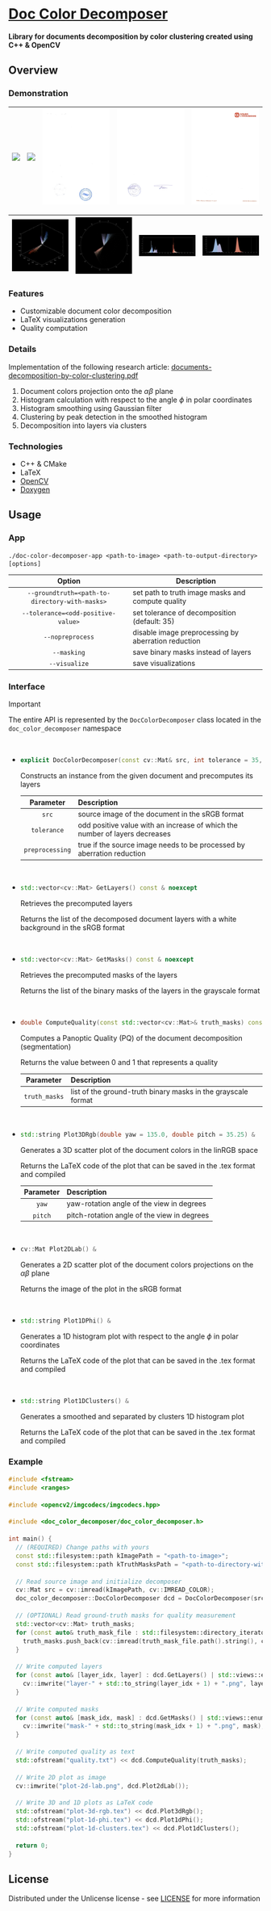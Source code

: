 # [Doc Color Decomposer](https://github.com/Sh1kar1/doc-color-decomposer)

**Library for documents decomposition by color clustering created using C++ & OpenCV**

## Overview

### Demonstration

| ![](data/1.png) | ![](assets/1-layer-1.png) | ![](assets/1-layer-2.png) | ![](assets/1-layer-3.png) | ![](assets/1-layer-4.png) |
|:---------------:|:-------------------------:|:-------------------------:|:-------------------------:|:-------------------------:|

| ![](assets/1-plot-3d-rgb.png) | ![](assets/1-plot-2d-lab.png) | ![](assets/1-plot-1d-phi.png) | ![](assets/1-plot-1d-clusters.png) |
|:-----------------------------:|:-----------------------------:|:-----------------------------:|:----------------------------------:|

### Features

- Customizable document color decomposition
- LaTeX visualizations generation
- Quality computation

### Details

Implementation of the following research article:
[documents-decomposition-by-color-clustering.pdf](assets/documents-decomposition-by-color-clustering.pdf)

1. Document colors projection onto the $\alpha\beta$ plane
2. Histogram calculation with respect to the angle $\phi$ in polar coordinates
3. Histogram smoothing using Gaussian filter
4. Clustering by peak detection in the smoothed histogram
5. Decomposition into layers via clusters

### Technologies

- C++ & CMake
- LaTeX
- [OpenCV](https://opencv.org/)
- [Doxygen](https://www.doxygen.nl/)

## Usage

### App

```
./doc-color-decomposer-app <path-to-image> <path-to-output-directory> [options]
```

|                     Option                     | Description                                         |
|:----------------------------------------------:|-----------------------------------------------------|
| `--groundtruth=<path-to-directory-with-masks>` | set path to truth image masks and compute quality   |
|       `--tolerance=<odd-positive-value>`       | set tolerance of decomposition (default: 35)        |
|                `--nopreprocess`                | disable image preprocessing by aberration reduction |
|                  `--masking`                   | save binary masks instead of layers                 |
|                 `--visualize`                  | save visualizations                                 |

### Interface

> [!IMPORTANT]
> The entire API is represented by the `DocColorDecomposer` class located in the `doc_color_decomposer` namespace

<br>

- ```c++
  explicit DocColorDecomposer(const cv::Mat& src, int tolerance = 35, bool preprocessing = true)
  ```

  Constructs an instance from the given document and precomputes its layers

  |    Parameter    | Description                                                                 |
  |:---------------:|-----------------------------------------------------------------------------|
  |      `src`      | source image of the document in the sRGB format                             |
  |   `tolerance`   | odd positive value with an increase of which the number of layers decreases |
  | `preprocessing` | true if the source image needs to be processed by aberration reduction      |

<br>

- ```c++
  std::vector<cv::Mat> GetLayers() const & noexcept
  ```

  Retrieves the precomputed layers

  Returns the list of the decomposed document layers with a white background in the sRGB format

<br>

- ```c++
  std::vector<cv::Mat> GetMasks() const & noexcept
  ```

  Retrieves the precomputed masks of the layers

  Returns the list of the binary masks of the layers in the grayscale format

<br>

- ```c++
  double ComputeQuality(const std::vector<cv::Mat>& truth_masks) const &
  ```

  Computes a Panoptic Quality (PQ) of the document decomposition (segmentation)

  Returns the value between 0 and 1 that represents a quality

  |   Parameter   | Description                                                   |
  |:-------------:|---------------------------------------------------------------|
  | `truth_masks` | list of the ground-truth binary masks in the grayscale format |

<br>

- ```c++
  std::string Plot3DRgb(double yaw = 135.0, double pitch = 35.25) &
  ```

  Generates a 3D scatter plot of the document colors in the linRGB space

  Returns the LaTeX code of the plot that can be saved in the .tex format and compiled

  | Parameter | Description                                 |
  |:---------:|---------------------------------------------|
  |   `yaw`   | yaw-rotation angle of the view in degrees   |
  |  `pitch`  | pitch-rotation angle of the view in degrees |

<br>

- ```c++
  cv::Mat Plot2DLab() &
  ```

  Generates a 2D scatter plot of the document colors projections on the $\alpha\beta$ plane

  Returns the image of the plot in the sRGB format

<br>

- ```c++
  std::string Plot1DPhi() &
  ```

  Generates a 1D histogram plot with respect to the angle $\phi$ in polar coordinates

  Returns the LaTeX code of the plot that can be saved in the .tex format and compiled

<br>

- ```c++
  std::string Plot1DClusters() &
  ```

  Generates a smoothed and separated by clusters 1D histogram plot

  Returns the LaTeX code of the plot that can be saved in the .tex format and compiled

### Example

```c++
#include <fstream>
#include <ranges>

#include <opencv2/imgcodecs/imgcodecs.hpp>

#include <doc_color_decomposer/doc_color_decomposer.h>

int main() {
  // (REQUIRED) Change paths with yours
  const std::filesystem::path kImagePath = "<path-to-image>";
  const std::filesystem::path kTruthMasksPath = "<path-to-directory-with-masks>";

  // Read source image and initialize decomposer
  cv::Mat src = cv::imread(kImagePath, cv::IMREAD_COLOR);
  doc_color_decomposer::DocColorDecomposer dcd = DocColorDecomposer(src);

  // (OPTIONAL) Read ground-truth masks for quality measurement
  std::vector<cv::Mat> truth_masks;
  for (const auto& truth_mask_file : std::filesystem::directory_iterator(kTruthMasksPath)) {
    truth_masks.push_back(cv::imread(truth_mask_file.path().string(), cv::IMREAD_GRAYSCALE));
  }

  // Write computed layers
  for (const auto& [layer_idx, layer] : dcd.GetLayers() | std::views::enumerate) {
    cv::imwrite("layer-" + std::to_string(layer_idx + 1) + ".png", layer);
  }

  // Write computed masks
  for (const auto& [mask_idx, mask] : dcd.GetMasks() | std::views::enumerate) {
    cv::imwrite("mask-" + std::to_string(mask_idx + 1) + ".png", mask);
  }

  // Write computed quality as text
  std::ofstream("quality.txt") << dcd.ComputeQuality(truth_masks);

  // Write 2D plot as image
  cv::imwrite("plot-2d-lab.png", dcd.Plot2dLab());

  // Write 3D and 1D plots as LaTeX code
  std::ofstream("plot-3d-rgb.tex") << dcd.Plot3dRgb();
  std::ofstream("plot-1d-phi.tex") << dcd.Plot1dPhi();
  std::ofstream("plot-1d-clusters.tex") << dcd.Plot1dClusters();

  return 0;
}
```

## License

Distributed under the Unlicense license - see [LICENSE](LICENSE) for more information

